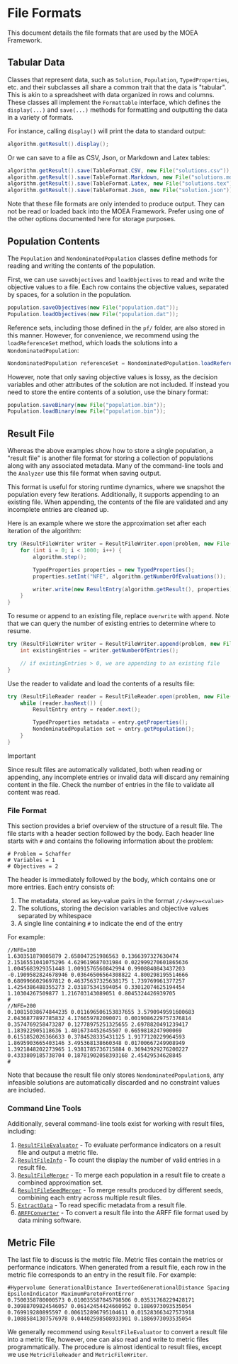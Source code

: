 # File Formats

This document details the file formats that are used by the MOEA Framework.

## Tabular Data

Classes that represent data, such as `Solution`, `Population`, `TypedProperties`, etc. and their subclasses
all share a common trait that the data is "tabular".  This is akin to a spreadsheet with data organized in rows and
columns.  These classes all implement the `Formattable` interface, which defines the `display(...)` and
`save(...)` methods for formatting and outputting the data in a variety of formats.

For instance, calling `display()` will print the data to standard output:

<!-- java:examples/org/moeaframework/examples/misc/SaveAndFormatResultsExample.java [48:48] -->

```java
algorithm.getResult().display();
```

Or we can save to a file as CSV, Json, or Markdown and Latex tables:

<!-- java:examples/org/moeaframework/examples/misc/SaveAndFormatResultsExample.java [41:44] -->

```java
algorithm.getResult().save(TableFormat.CSV, new File("solutions.csv"));
algorithm.getResult().save(TableFormat.Markdown, new File("solutions.md"));
algorithm.getResult().save(TableFormat.Latex, new File("solutions.tex"));
algorithm.getResult().save(TableFormat.Json, new File("solution.json"));
```

Note that these file formats are only intended to produce output.  They can not be read or loaded back into the MOEA
Framework.  Prefer using one of the other options documented here for storage purposes.

## Population Contents

The `Population` and `NondominatedPopulation` classes define methods for reading and writing the contents
of the population.

First, we can use `saveObjectives` and `loadObjectives` to read and write the objective values to a file.
Each row contains the objective values, separated by spaces, for a solution in the population.

<!-- java:test/org/moeaframework/snippet/FileFormatSnippet.java [objectives] -->

```java
population.saveObjectives(new File("population.dat"));
Population.loadObjectives(new File("population.dat"));
```

Reference sets, including those defined in the `pf/` folder, are also stored in this manner.  However, for convenience,
we recommend using the `loadReferenceSet` method, which loads the solutions into a `NondominatedPopulation`:

<!-- java:test/org/moeaframework/snippet/FileFormatSnippet.java [referenceSet] -->

```java
NondominatedPopulation referenceSet = NondominatedPopulation.loadReferenceSet("pf/DTLZ2.2D.pf");
```

However, note that only saving objective values is lossy, as the decision variables and other attributes of the
solution are not included.  If instead you need to store the entire contents of a solution, use the binary format:

<!-- java:test/org/moeaframework/snippet/FileFormatSnippet.java [binary] -->

```java
population.saveBinary(new File("population.bin"));
Population.loadBinary(new File("population.bin"));
```

## Result File

Whereas the above examples show how to store a single population, a "result file" is another file format for storing
a collection of populations along with any associated metadata.  Many of the command-line tools and the `Analyzer`
use this file format when saving output.

This format is useful for storing runtime dynamics, where we snapshot the population every few iterations.
Additionally, it supports appending to an existing file.  When appending, the contents of the file are validated and
any incomplete entries are cleaned up.

Here is an example where we store the approximation set after each iteration of the algorithm:

<!-- java:test/org/moeaframework/snippet/FileFormatSnippet.java [resultFile-overwrite] -->

```java
try (ResultFileWriter writer = ResultFileWriter.open(problem, new File("result.dat"))) {
    for (int i = 0; i < 1000; i++) {
        algorithm.step();

        TypedProperties properties = new TypedProperties();
        properties.setInt("NFE", algorithm.getNumberOfEvaluations());

        writer.write(new ResultEntry(algorithm.getResult(), properties));
    }
}
```

To resume or append to an existing file, replace `overwrite` with `append`.  Note that we can query the number of
existing entries to determine where to resume.

<!-- java:test/org/moeaframework/snippet/FileFormatSnippet.java [resultFile-append] {KeepComments} -->

```java
try (ResultFileWriter writer = ResultFileWriter.append(problem, new File("result.dat"))) {
    int existingEntries = writer.getNumberOfEntries();

    // if existingEntries > 0, we are appending to an existing file
}
```

Use the reader to validate and load the contents of a results file:

<!-- java:test/org/moeaframework/snippet/FileFormatSnippet.java [resultFile-open] -->

```java
try (ResultFileReader reader = ResultFileReader.open(problem, new File("result.dat"))) {
    while (reader.hasNext()) {
        ResultEntry entry = reader.next();

        TypedProperties metadata = entry.getProperties();
        NondominatedPopulation set = entry.getPopulation();
    }
}
```

> [!IMPORTANT]  
> Since result files are automatically validated, both when reading or appending, any incomplete entries or invalid
> data will discard any remaining content in the file.  Check the number of entries in the file to validate all content
> was read.

### File Format

This section provides a brief overview of the structure of a result file.  The file starts with a header section
followed by the body.  Each header line starts with `#` and contains the following information about the problem:

```
# Problem = Schaffer
# Variables = 1
# Objectives = 2
```

The header is immediately followed by the body, which contains one or more entries.  Each entry consists of:

1. The metadata, stored as key-value pairs in the format `//<key>=<value>`
2. The solutions, storing the decision variables and objective values separated by whitespace
3. A single line containing `#` to indicate the end of the entry

For example:

```
//NFE=100
1.630351879805879 2.658047251986563 0.1366397327630474
2.1516551041075296 4.629619687031984 0.022999270601865636
1.0045683929351448 1.0091576560842994 0.9908840843437203
-0.1909582824678946 0.03646506564308822 4.800298195514666
0.6809966029697812 0.46375637325638175 1.739769961377257
1.4254386488355273 2.031875341594054 0.33012074625194454
1.10304267509877 1.216703143089051 0.8045324426939705
#
//NFE=200
0.10815038674844235 0.011696506153837655 3.5790949591600683
2.0436877897785832 4.176659782090071 0.0019086229757376814
0.3574769258473287 0.12778975251325655 2.6978820491239417
1.183922905118636 1.4016734452645507 0.6659818247900069
0.6151852026366633 0.3784528335431125 1.9177120229964593
1.8695903665403146 3.495368138660348 0.01700667249908949
1.3921848202273965 1.9381785736715884 0.36943929276200227
0.4333809185738704 0.18781902058393168 2.45429534628845
#
```

Note that because the result file only stores `NondominatedPopulation`s, any infeasible solutions are automatically
discarded and no constraint values are included.

### Command Line Tools

Additionally, several command-line tools exist for working with result files, including:

1. [`ResultFileEvaluator`](commandLineTools.md#resultfileevaluator) - To evaluate performance indicators on a result
   file and output a metric file.
2. [`ResultFileInfo`](commandLineTools.md#resultfileinfo) - To count the display the number of valid entries in a
   result file.
3. [`ResultFileMerger`](commandLineTools.md#resultfilemerger) - To merge each population in a result file to create a
   combined approximation set.
4. [`ResultFileSeedMerger`](commandLineTools.md#resultfileseedmerger) - To merge results produced by different seeds,
   combining each entry across multiple result files.
5. [`ExtractData`](commandLineTools.md#extractdata) - To read specific metadata from a result file.
6. [`ARFFConverter`](commandLineTools.md#arffconverter) - To convert a result file into the ARFF file format used by
   data mining software.

## Metric File

The last file to discuss is the metric file.  Metric files contain the metrics or performance indicators.  When
generated from a result file, each row in the metric file corresponds to an entry in the result file.  For example:

```
#Hypervolume GenerationalDistance InvertedGenerationalDistance Spacing EpsilonIndicator MaximumParetoFrontError
0.7500358780000573 0.010035587845798506 0.03531768229428171 0.30988709824546057 0.06142454424660952 0.1886973093535054
0.769919280895597 0.006152896795104611 0.015283663427573918 0.10885841307576978 0.04402598508933901 0.1886973093535054
```

We generally recommend using `ResultFileEvaluator` to convert a result file into a metric file, however, one can
also read and write to metric files programmatically.  The procedure is almost identical to result files, except we use
`MetricFileReader` and `MetricFileWriter`.
